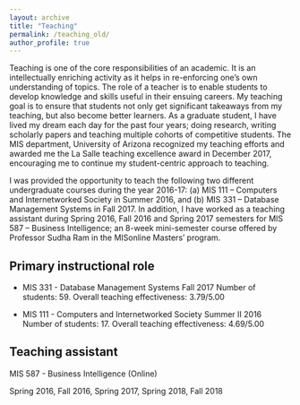```yaml
---
layout: archive
title: "Teaching"
permalink: /teaching_old/
author_profile: true
---
```


Teaching is one of the core responsibilities of an academic. It is an intellectually enriching activity as it helps in re-enforcing one’s own understanding of topics. The role of a teacher is to enable students to develop knowledge and skills useful in their ensuing careers. My teaching goal is to ensure that students not only get significant takeaways from my teaching, but also become better learners. As a graduate student, I have lived my dream each day for the past four years; doing research, writing scholarly papers and teaching multiple cohorts of competitive students. The MIS department, University of Arizona recognized my teaching efforts and awarded me the La Salle teaching excellence award in December 2017, encouraging me to continue my student-centric approach to teaching.

I was provided the opportunity to teach the following two different undergraduate courses during the year 2016-17: (a) MIS 111 – Computers and Internetworked Society in Summer 2016, and (b) MIS 331 – Database Management Systems in Fall 2017. In addition, I have worked as a teaching assistant during Spring 2016, Fall 2016 and Spring 2017 semesters for MIS 587 – Business Intelligence; an 8-week mini-semester course offered by Professor Sudha Ram in the MISonline Masters’ program.

## Primary instructional role

* MIS 331 - Database Management Systems Fall 2017
Number of students: 59.
Overall teaching effectiveness: 3.79/5.00

* MIS 111 - Computers and Internetworked Society Summer II 2016
Number of students: 17.
Overall teaching effectiveness: 4.69/5.00

## Teaching assistant

MIS 587 - Business Intelligence (Online)

Spring 2016, Fall 2016, Spring 2017, Spring 2018, Fall 2018
